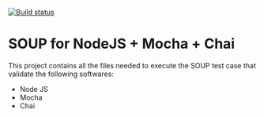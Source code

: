 [![Build status](https://ci.appveyor.com/api/projects/status/kiy6ugv134i7nbon?svg=true)](https://ci.appveyor.com/project/systelab/seed-cpp)

# SOUP for NodeJS + Mocha + Chai

This project contains all the files needed to execute the SOUP test case that validate the following softwares:
* Node JS
* Mocha
* Chai
